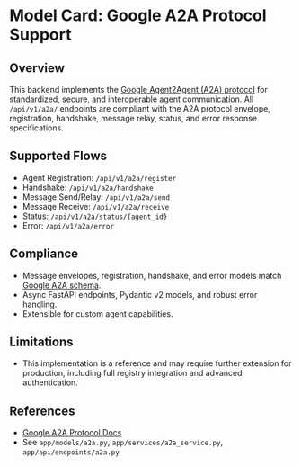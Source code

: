# Model Card: Google A2A Protocol Support

## Overview
This backend implements the [Google Agent2Agent (A2A) protocol](https://google.github.io/A2A/#/documentation) for standardized, secure, and interoperable agent communication. All `/api/v1/a2a/` endpoints are compliant with the A2A protocol envelope, registration, handshake, message relay, status, and error response specifications.

## Supported Flows
- Agent Registration: `/api/v1/a2a/register`
- Handshake: `/api/v1/a2a/handshake`
- Message Send/Relay: `/api/v1/a2a/send`
- Message Receive: `/api/v1/a2a/receive`
- Status: `/api/v1/a2a/status/{agent_id}`
- Error: `/api/v1/a2a/error`

## Compliance
- Message envelopes, registration, handshake, and error models match [Google A2A schema](https://google.github.io/A2A/#/documentation).
- Async FastAPI endpoints, Pydantic v2 models, and robust error handling.
- Extensible for custom agent capabilities.

## Limitations
- This implementation is a reference and may require further extension for production, including full registry integration and advanced authentication.

## References
- [Google A2A Protocol Docs](https://google.github.io/A2A/#/documentation)
- See `app/models/a2a.py`, `app/services/a2a_service.py`, `app/api/endpoints/a2a.py`
